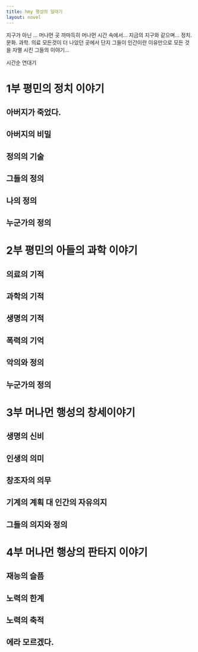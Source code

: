 ```yaml
---
title: hmy 행성의 일대기
layout: novel
---
```



지구가 아닌 ...
머나먼 곳 까마득히 머나먼 시간 속에서...
지금의 지구와 같으며...
정치. 문화. 과학. 의료 모든것이 더 나았던 곳에서 단지 그들이 인간이란 이유만으로 모든 것을 자멸 시킨 그들의 이야기...

시간순 연대기


# 1부 평민의 정치 이야기
## 아버지가 죽었다.

## 아버지의 비밀

## 정의의 기술

## 그들의 정의

## 나의 정의

## 누군가의 정의

# 2부 평민의 아들의 과학 이야기

## 의료의 기적

## 과학의 기적

## 생명의 기적

## 폭력의 기억

## 악의와 정의

## 누군가의 정의

# 3부 머나먼 행성의 창세이야기

## 생명의 신비

## 인생의 의미

## 창조자의 의무

## 기계의 계획 대 인간의 자유의지

## 그들의 의지와 정의


# 4부 머나먼 행상의 판타지 이야기

## 재능의 슬픔

## 노력의 한계

## 노력의 축적

## 에라 모르겠다.
